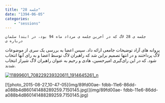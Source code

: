 ```yaml
---
title: "جلسه 28"
date: "1394-06-05"
categories:
    - "sessions"
---
```

    جلسه ی 28 لاگ که در آخرین جلسه ی مرداد ماه 94 بود، در ابتدا سلمان درباره ی
پروانه های آزاد توضیحات جامعی ارائه داد. سپس اعضا به بررسی یک سری از موضوعات
لاگ پرداختند و در انتها تصمیم براین شد که راهبران لاگ توسط اعضا و به رای آنها
انتخاب شود. که در این رای‌گیری امیرحسین، هادی و رحیم به عنوان راهبران لاگ
شیراز انتخاب شدند.

[![11899601_708229239320611_1914645261_n](img/89fcfd2a-fdbb-11e6-86dd-a088b4d860141488289259.7149453.jpg)](img/89fcfd2a-fdbb-11e6-86dd-a088b4d860141488289259.7149453.jpg)

[![photo_2015-08-27_10-47-05](img/89fd00ae-
fdbb-11e6-86dd-a088b4d860141488289259.7150145.jpg)](img/89fd00ae-
fdbb-11e6-86dd-a088b4d860141488289259.7150145.jpg)

